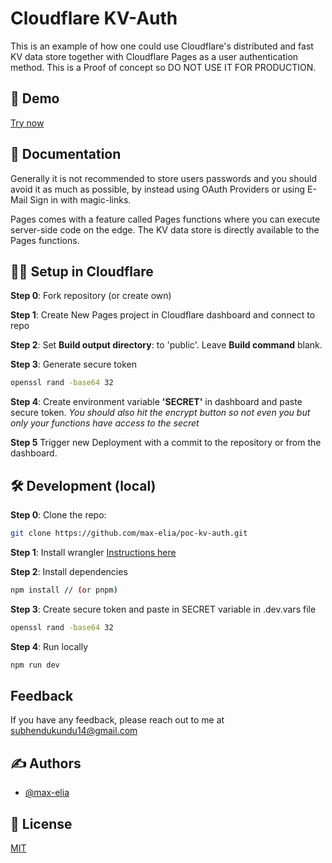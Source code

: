 # Cloudflare KV-Auth

This is an example of how one could use Cloudflare's distributed and fast KV data store together with Cloudflare Pages as a user authentication method.
This is a Proof of concept so DO NOT USE IT FOR PRODUCTION.

## 🚀 Demo

[Try now](https://poc-kv-auth.pages.dev)

## 📃 Documentation

Generally it is not recommended to store users passwords and you should avoid it as much as possible, by instead using OAuth Providers or using E-Mail Sign in with magic-links.

Pages comes with a feature called Pages functions where you can execute server-side code on the edge. The KV data store is directly available to the Pages functions.

## 👩‍💻 Setup in Cloudflare

**Step 0**: Fork repository (or create own)

**Step 1**: Create New Pages project in Cloudflare dashboard and connect to repo

**Step 2**: Set **Build output directory**: to 'public'. Leave **Build command** blank.

**Step 3**: Generate secure token

```bash
openssl rand -base64 32
```

**Step 4**: Create environment variable **'SECRET'** in dashboard and paste secure token. _You should also hit the encrypt button so not even you but only your functions have access to the secret_

**Step 5**
Trigger new Deployment with a commit to the repository or from the dashboard.

## 🛠️ Development (local)

**Step 0**:
Clone the repo:

```bash
git clone https://github.com/max-elia/poc-kv-auth.git
```

**Step 1**: Install wrangler
[Instructions here](https://developers.cloudflare.com/workers/wrangler/install-and-update/)

**Step 2**: Install dependencies

```bash
npm install // (or pnpm)
```

**Step 3**: Create secure token and paste in SECRET variable in .dev.vars file

```bash
openssl rand -base64 32
```

**Step 4**: Run locally

```bash
npm run dev
```

## Feedback

If you have any feedback, please reach out to me at subhendukundu14@gmail.com

## ✍️ Authors

-   [@max-elia](https://www.github.com/max-elia)

## 💼 License

[MIT](https://github.com/maxelia/poc-kv-auth/blob/main/LICENSE)
